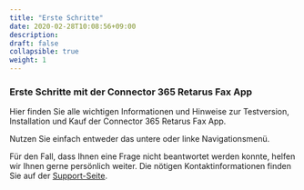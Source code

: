 ```yaml
---
title: "Erste Schritte"
date: 2020-02-28T10:08:56+09:00
description: 
draft: false
collapsible: true
weight: 1
---
```

### Erste Schritte mit der Connector 365 Retarus Fax App

Hier finden Sie alle wichtigen Informationen und Hinweise zur Testversion, Installation und Kauf der Connector 365 Retarus Fax App.

Nutzen Sie einfach entweder das untere oder linke Navigationsmenü.

Für den Fall, dass Ihnen eine Frage nicht beantwortet werden konnte, helfen wir Ihnen gerne persönlich weiter. Die nötigen Kontaktinformationen finden Sie auf der [Support-Seite](de-de/apps/help-and-support/).